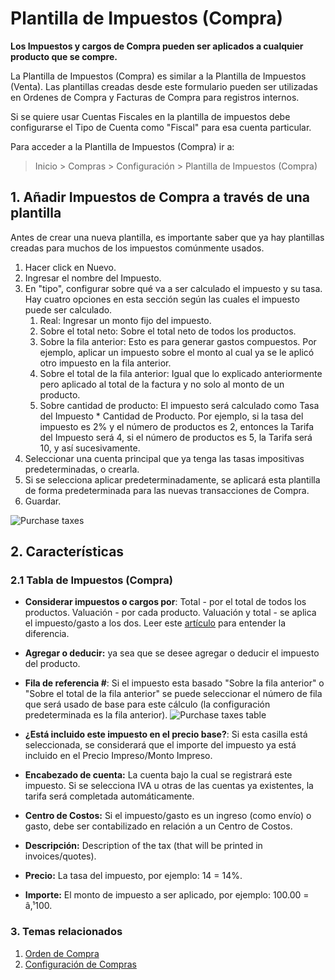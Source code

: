 <!-- add-breadcrumbs -->
# Plantilla de Impuestos (Compra)

**Los Impuestos y cargos de Compra pueden ser aplicados a cualquier producto que se compre.**

La Plantilla de Impuestos (Compra) es similar a la Plantilla de Impuestos (Venta). Las plantillas creadas desde este formulario pueden ser utilizadas en Ordenes de Compra y Facturas de Compra para registros internos.

Si se quiere usar Cuentas Fiscales en la plantilla de impuestos debe configurarse el Tipo de Cuenta como "Fiscal" para esa cuenta particular.

Para acceder a la Plantilla de Impuestos (Compra) ir a: 
> Inicio > Compras > Configuración > Plantilla de Impuestos (Compra)

## 1. Añadir Impuestos de Compra a través de una plantilla
Antes de crear una nueva plantilla, es importante saber que ya hay plantillas creadas para muchos de los impuestos comúnmente usados.

1. Hacer click en Nuevo.
2. Ingresar el nombre del Impuesto.
3. En "tipo", configurar sobre qué va a ser calculado el impuesto y su tasa. Hay cuatro opciones en esta sección según las cuales el impuesto puede ser calculado.
    1. Real: Ingresar un monto fijo del impuesto.
    2. Sobre el total neto: Sobre el total neto de todos los productos.
    3. Sobre la fila anterior: Esto es para generar gastos compuestos. Por ejemplo, aplicar un impuesto sobre el monto al cual ya se le aplicó otro impuesto en la fila anterior.
    4. Sobre el total de la fila anterior: Igual que lo explicado anteriormente pero aplicado al total de la factura y no solo al monto de un producto.
    5. Sobre cantidad de producto: El impuesto será calculado como Tasa del Impuesto * Cantidad de Producto. Por ejemplo, si la tasa del impuesto es 2% y el número de productos es 2, entonces la Tarifa del Impuesto será 4, si el número de productos es 5, la Tarifa será 10, y así sucesivamente.
4. Seleccionar una cuenta principal que ya tenga las tasas impositivas predeterminadas, o crearla.
5. Si se selecciona aplicar predeterminadamente, se aplicará esta plantilla de forma predeterminada para las nuevas transacciones de Compra.
6. Guardar.
<img class="screenshot" alt="Purchase taxes" src="{{docs_base_url}}/assets/img/buying/purchase-taxes.png">


## 2. Características
### 2.1 Tabla de Impuestos (Compra)

* **Considerar impuestos o cargos por**: Total - por el total de todos los productos. Valuación - por cada producto. Valuación y total - se aplica el impuesto/gasto a los dos. Leer este [artículo](/docs/user/manual/es/accounts/articles/what-is-the-differences-of-total-and-valuation-in-tax-and-charges) para entender la diferencia.
* **Agregar o deducir:** ya sea que se desee agregar o deducir el impuesto del producto.

* **Fila de referencia #**: Si el impuesto esta basado "Sobre la fila anterior" o "Sobre el total de la fila anterior" se puede seleccionar el número de fila que será usado de base para este cálculo (la configuración predeterminada es la fila anterior).
   <img class="screenshot" alt="Purchase taxes table" src="{{docs_base_url}}/assets/img/buying/purchase-taxes-table.png">

* **¿Está incluido este impuesto en el precio base?**: Si esta casilla está seleccionada, se considerará que el importe del impuesto ya está incluido en el Precio Impreso/Monto Impreso.
* **Encabezado de cuenta:** La cuenta bajo la cual se registrará este impuesto. Si se selecciona IVA u otras de las cuentas ya existentes, la tarifa será completada automáticamente. 
* **Centro de Costos:** Si el impuesto/gasto es un ingreso (como envío) o gasto, debe ser contabilizado en relación a un Centro de Costos.
* **Descripción:** Description of the tax (that will be printed in invoices/quotes).
* **Precio:** La tasa del impuesto, por ejemplo: 14 = 14%.
* **Importe:** El monto de impuesto a ser aplicado, por ejemplo: 100.00 = â‚¹100.


### 3. Temas relacionados
1. [Orden de Compra](/docs/user/manual/es/buying/purchase-order)
1. [Configuración de Compras](/docs/user/manual/es/buying/buying-settings)
